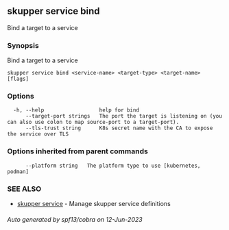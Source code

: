 ## skupper service bind

Bind a target to a service

### Synopsis

Bind a target to a service

```
skupper service bind <service-name> <target-type> <target-name> [flags]
```

### Options

```
  -h, --help                  help for bind
      --target-port strings   The port the target is listening on (you can also use colon to map source-port to a target-port).
      --tls-trust string      K8s secret name with the CA to expose the service over TLS
```

### Options inherited from parent commands

```
      --platform string   The platform type to use [kubernetes, podman]
```

### SEE ALSO

* [skupper service](skupper_service.md)	 - Manage skupper service definitions

###### Auto generated by spf13/cobra on 12-Jun-2023
